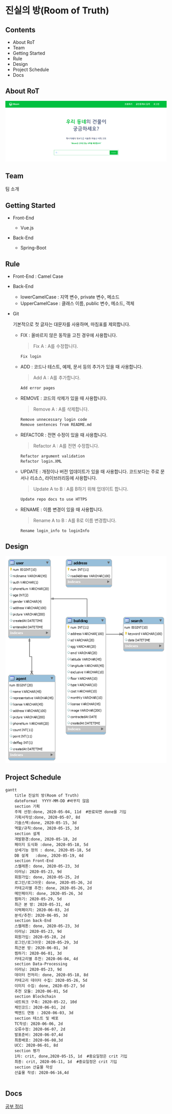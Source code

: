 # 진실의 방(Room of Truth)

## Contents

- About RoT
- Team
- Getting Started
- Rule
- Design
- Project Schedule
- Docs

## About RoT

![RoT 메인사진 or icon](./image/mainpage.PNG)

## Team

팀 소개

## Getting Started

- Front-End
  - Vue.js

- Back-End
  - Spring-Boot

## Rule

- Front-End : Camel Case

- Back-End

  - lowerCamelCase : 지역 변수, private 변수, 메소드
  - UpperCamelCase : 클래스 이름, public 변수, 메소드, 객체 

- Git

  기본적으로 첫 글자는 대문자를 사용하며, 마침표를 제외합니다.

  - FIX : 올바르지 않은 동작을 고친 경우에 사용합니다.

    > Fix A  : A를 수정합니다.

    ```
    Fix login
    ```

  - ADD : 코드나 테스트, 예제, 문서 등의 추가가 있을 때 사용합니다.

    > Add A : A를 추가합니다.

    ```
    Add error pages
    ```

  - REMOVE : 코드의 삭제가 있을 때 사용합니다.

    > Remove A : A를 삭제합니다.

    ```
    Remove unnecessary login code
    Remove sentences from README.md
    ```

  - REFACTOR : 전면 수정이 있을 때 사용합니다.

    > Refactor A : A를 전면 수정합니다.

    ```
    Refactor argument validation
    Refactor login.XML
    ```

  - UPDATE : 개정이나 버전 업데이트가 있을 때 사용합니다. 코드보다는 주로 문서나 리소스, 라이브러리등에 사용합니다.

    > Update A to B : A를 B하기 위해 업데이트 합니다.

    ```
    Update repo docs to use HTTPS
    ```

  - RENAME : 이름 변경이 있을 때 사용합니다.

    > Rename A to B : A를 B로 이름 변경합니다.

    ```
    Rename login_info to loginInfo
    ```

## Design

![ERD](./image/ERD.png)


## Project Schedule

```mermaid
gantt
    title 진실의 방(Room of Truth)
    dateFormat  YYYY-MM-DD #바꾸지 않음 
    section 기획
    주제 선정:done, 2020-05-04, 11d  #완료되면 done을 기입
    기획서작성:done, 2020-05-07, 8d
    기술스택:done, 2020-05-15, 3d
    역할/규칙:done, 2020-05-15, 3d
    section 설계
    개발환경:done, 2020-05-18, 2d
    페이지 도식화	:done, 2020-05-18, 5d
    상세기능 정의 : done, 2020-05-18, 5d 
    DB 설계	:done, 2020-05-19, 4d
    section Front-End
    스켈레톤: done, 2020-05-23, 3d
   	이러닝: 2020-05-23, 9d
    회원가입: done, 2020-05-25, 2d
    로그인/로그아웃: done, 2020-05-26, 2d
    카테고리별 추천: done, 2020-05-26, 2d
    메인페이지: done, 2020-05-26, 3d
    찜하기: 2020-05-29, 5d
    최근 본 방: 2020-05-31, 4d
    이력페이지: 2020-06-03, 2d
    분석/추천: 2020-06-05, 3d
    section back-End
    스켈레톤: done, 2020-05-23, 3d
   	이러닝: 2020-05-23, 9d
    회원가입: 2020-05-28, 2d
    로그인/로그아웃: 2020-05-29, 3d
    최근본 방: 2020-06-01, 3d
    찜하기: 2020-06-01, 3d
	카테고리별 추천: 2020-06-04, 4d
	section Data-Processing
   	이러닝: 2020-05-23, 9d
    데이터 전처리: done, 2020-05-18, 8d
    카테고리 데이터 수집: 2020-05-26, 5d
    이미지 수집: done, 2020-05-27, 5d
    추천 모듈: 2020-06-01, 5d
    section Blockchain
    네트워크 구축: 2020-05-22, 10d
    체인코드: 2020-06-01, 2d 
   	백엔드 연동 : 2020-06-03, 3d
   	section 테스트 및 배포
   	TC작성: 2020-06-06, 2d
   	오류수정: 2020-06-07, 2d
   	발표준비: 2020-06-07,4d
   	최종배포: 2020-06-08,3d
   	UCC: 2020-06-01, 8d
   	section 평가
   	1차: crit, done,2020-05-15, 1d  #중요일정은 crit 기입
    최종: crit, 2020-06-11, 1d  #중요일정은 crit 기입
    section 산출물 작성
 	산출물 작성: 2020-06-16,4d
   
```



## Docs

[공부 정리](./%5B08%5D%20docs)